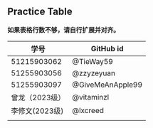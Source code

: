 ## Practice Table
**如果表格行数不够，请自行扩展并对齐。**

| 学号        | GitHub id |
| ----------- | --------- |
| 51215903062 | @TieWay59 |
| 51255903056 | @zzyzeyuan|
| 51255903097 | @GiveMeAnApple99|
| 曾龙（2023级）| @vitaminzl |
| 李修文(2023级)| @lxcreed |
|             |           |



